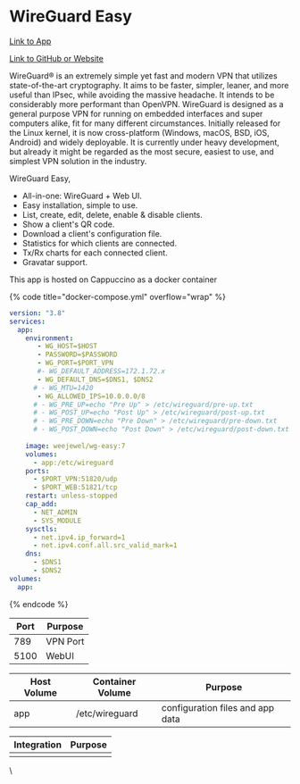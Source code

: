 # WireGuard Easy

[Link to App](https://wireguard.xfgn.dev/)

[Link to GitHub or Website](https://github.com/wg-easy/wg-easy)

WireGuard® is an extremely simple yet fast and modern VPN that utilizes state-of-the-art cryptography. It aims to be faster, simpler, leaner, and more useful than IPsec, while avoiding the massive headache. It intends to be considerably more performant than OpenVPN. WireGuard is designed as a general purpose VPN for running on embedded interfaces and super computers alike, fit for many different circumstances. Initially released for the Linux kernel, it is now cross-platform (Windows, macOS, BSD, iOS, Android) and widely deployable. It is currently under heavy development, but already it might be regarded as the most secure, easiest to use, and simplest VPN solution in the industry.

WireGuard Easy,

* All-in-one: WireGuard + Web UI.
* Easy installation, simple to use.
* List, create, edit, delete, enable & disable clients.
* Show a client's QR code.
* Download a client's configuration file.
* Statistics for which clients are connected.
* Tx/Rx charts for each connected client.
* Gravatar support.

This app is hosted on Cappuccino as a docker container

{% code title="docker-compose.yml" overflow="wrap" %}
```yaml
version: "3.8"
services:
  app:
    environment:
       - WG_HOST=$HOST
       - PASSWORD=$PASSWORD
       - WG_PORT=$PORT_VPN
       #- WG_DEFAULT_ADDRESS=172.1.72.x
       - WG_DEFAULT_DNS=$DNS1, $DNS2
      # - WG_MTU=1420
       - WG_ALLOWED_IPS=10.0.0.0/8
      # - WG_PRE_UP=echo "Pre Up" > /etc/wireguard/pre-up.txt
      # - WG_POST_UP=echo "Post Up" > /etc/wireguard/post-up.txt
      # - WG_PRE_DOWN=echo "Pre Down" > /etc/wireguard/pre-down.txt
      # - WG_POST_DOWN=echo "Post Down" > /etc/wireguard/post-down.txt
      
    image: weejewel/wg-easy:7
    volumes:
      - app:/etc/wireguard
    ports:
      - $PORT_VPN:51820/udp
      - $PORT_WEB:51821/tcp
    restart: unless-stopped
    cap_add:
      - NET_ADMIN
      - SYS_MODULE
    sysctls:
      - net.ipv4.ip_forward=1
      - net.ipv4.conf.all.src_valid_mark=1   
    dns:
      - $DNS1
      - $DNS2
volumes:
  app:
```
{% endcode %}

| Port | Purpose  |
| ---- | -------- |
| 789  | VPN Port |
| 5100 | WebUI    |

| Host Volume | Container Volume | Purpose                          |
| ----------- | ---------------- | -------------------------------- |
| app         | /etc/wireguard   | configuration files and app data |

| Integration | Purpose |
| ----------- | ------- |
|             |         |

\
